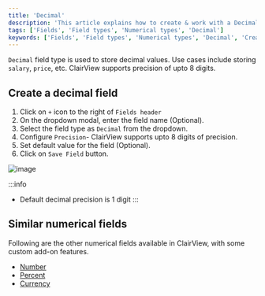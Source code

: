 ```yaml
---
title: 'Decimal'
description: 'This article explains how to create & work with a Decimal field.'
tags: ['Fields', 'Field types', 'Numerical types', 'Decimal']
keywords: ['Fields', 'Field types', 'Numerical types', 'Decimal', 'Create decimal field']
---
```



`Decimal` field type is used to store decimal values. Use cases include storing `salary`, `price`, etc. ClairView supports precision of upto 8 digits.

## Create a decimal field
1. Click on `+` icon to the right of `Fields header`
2. On the dropdown modal, enter the field name (Optional).
3. Select the field type as `Decimal` from the dropdown.
4. Configure `Precision`- ClairView supports upto 8 digits of precision.
5. Set default value for the field (Optional).
6. Click on `Save Field` button.

![image](/img/v2/fields/types/decimal.png)

:::info
- Default decimal precision is 1 digit
:::

## Similar numerical fields
Following are the other numerical fields available in ClairView, with some custom add-on features.
- [Number](010.number.md)
- [Percent](030.percent.md)
- [Currency](040.currency.md)